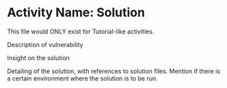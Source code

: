 # Activity Name: Solution

This file would ONLY exist for Tutorial-like activities.

Description of vulnerability

Insight on the solution

Detailing of the solution, with references to solution files.
Mention if there is a certain environment where the solution is to be run.
